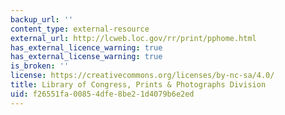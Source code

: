 ```yaml
---
backup_url: ''
content_type: external-resource
external_url: http://lcweb.loc.gov/rr/print/pphome.html
has_external_licence_warning: true
has_external_license_warning: true
is_broken: ''
license: https://creativecommons.org/licenses/by-nc-sa/4.0/
title: Library of Congress, Prints & Photographs Division
uid: f26551fa-0085-4dfe-8be2-1d4079b6e2ed
---
```

